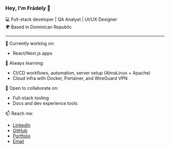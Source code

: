 ### Hey, I'm Frádely 👋

💻 Full-stack developer | QA Analyst | UI/UX Designer  
🌍 Based in Dominican Republic 

---

🔭 Currently working on:  
- React/Next.js apps   

🌱 Always learning:
- CI/CD workflows, automation, server setup (AlmaLinux + Apache)  
- Cloud infra with Docker, Portainer, and WireGuard VPN  

👯 Open to collaborate on: 
- Full-stack tooling  
- Docs and dev experience tools  


📫 Reach me:  
- [LinkedIn](https://www.linkedin.com/in/fradely-dilone-ventura/)  
- [GitHub](https://github.com/fradelycodes)  
- [Portfolio](https://fradelycodes.github.io/)  
- [Email](mailto:contact@fradelydilone.com)

